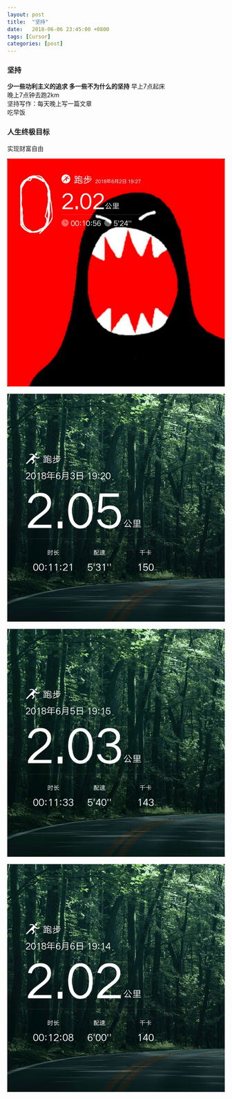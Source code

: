 ```yaml
---
layout: post
title:  "坚持"
date:   2018-06-06 23:45:00 +0800
tags: [Cursor]
categories: [post]
---
```


### 坚持
**少一些功利主义的追求 多一些不为什么的坚持**
    早上7点起床<br>
    晚上7点钟去跑2km <br>
    坚持写作：每天晚上写一篇文章<br>
    吃早饭<br>

### 人生终极目标
实现财富自由


![enter image description here](https://github.com/Codeniu/Codeniu.github.io/raw/master/images/run1.png)

![enter image description here](https://github.com/Codeniu/Codeniu.github.io/raw/master/images/run2.png)

![enter image description here](https://github.com/Codeniu/Codeniu.github.io/raw/master/images/run3.png)

![enter image description here](https://github.com/Codeniu/Codeniu.github.io/raw/master/images/run4.png)